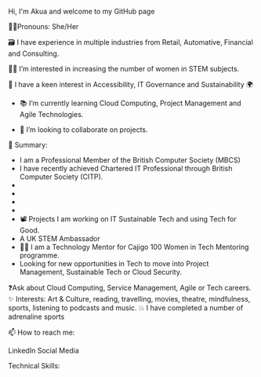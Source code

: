 Hi, I'm Akua and welcome to my GitHub page

👩‍💼Pronouns: She/Her

🗃️ I have experience in multiple industries from Retail, Automative, Financial and Consulting.

👩‍💻  I’m interested in increasing the number of women in STEM subjects.

🌠 I have a keen interest in Accessibility, IT Governance and Sustainability 🌍

- 📚 I’m currently learning Cloud Computing, Project Management and Agile Technologies.

- 👀 I’m looking to collaborate on projects.

📜 Summary:

- I am a Professional Member of the British Computer Society (MBCS)
- I have recently achieved Chartered IT Professional through British Computer Society (CITP).
-
-
-
-
- 📽️ Projects I am working on IT Sustainable Tech and using Tech for Good.
- A UK STEM Ambassador
- 👩‍🏫 I am a Technology Mentor for Cajigo 100 Women in Tech Mentoring programme.
- Looking for new opportunities in Tech to move into Project Management, Sustainable Tech or Cloud Security.

❓Ask about Cloud Computing, Service Management, Agile or Tech careers.
✨ Interests: Art & Culture, reading, travelling, movies, theatre, mindfulness, sports, listening to podcasts and music.
💥 I have completed a number of adrenaline sports


📫 How to reach me:

LinkedIn
Social Media

Technical Skills:
